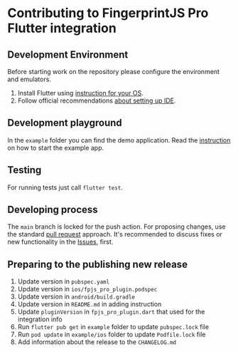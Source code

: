 # Contributing to FingerprintJS Pro Flutter integration

## Development Environment

Before starting work on the repository please configure the environment and emulators.
1. Install Flutter using [instruction for your OS](https://docs.flutter.dev/get-started/install).
2. Follow official recommendations [about setting up IDE](https://docs.flutter.dev/get-started/editor?tab=androidstudio).

## Development playground

In the `example` folder you can find the demo application. Read the [instruction](https://docs.flutter.dev/get-started/test-drive?tab=androidstudio) on how to start the example app.

## Testing

For running tests just call `flutter test`.

## Developing process

The `main` branch is locked for the push action. For proposing changes, use the standard [pull request](https://docs.github.com/en/pull-requests/collaborating-with-pull-requests/proposing-changes-to-your-work-with-pull-requests/creating-a-pull-request) approach. It's recommended to discuss fixes or new functionality in the [Issues](https://github.com/fingerprintjs/fingerprintjs-pro-flutter/issues), first.

## Preparing to the publishing new release

1. Update version in `pubspec.yaml`
2. Update version in `ios/fpjs_pro_plugin.podspec`
3. Update version in `android/build.gradle`
4. Update version in `README.md` in adding instruction
5. Update `pluginVersion` in `fpjs_pro_plugin.dart` that used for the integration info
6. Run `flutter pub get` in `example` folder to update `pubspec.lock` file
7. Run `pod update` in `example/ios` folder to update `Podfile.lock` file
8. Add information about the release to the `CHANGELOG.md`